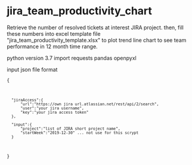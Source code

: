 # jira_team_productivity_chart
Retrieve the number of resolved tickets at interest JIRA project. 
then, fill these numbers into excel template file "jira_team_productivity_template.xlsx"
to plot trend line chart to see team performance in 12 month time range.

python version 3.7
import
  requests
  pandas
  openpyxl

input json file format

<code>{
  
      "jiraAccess":{
          "url":"https://own jira url.atlassian.net/rest/api/2/search",
          "user":"your jira username",
          "key":"your jira access token"
      },

      "input":{
          "project":"list of JIRA short project name",
          "startWeek":"2019-12-30" ... not use for this scrypt
      }
}</code>
